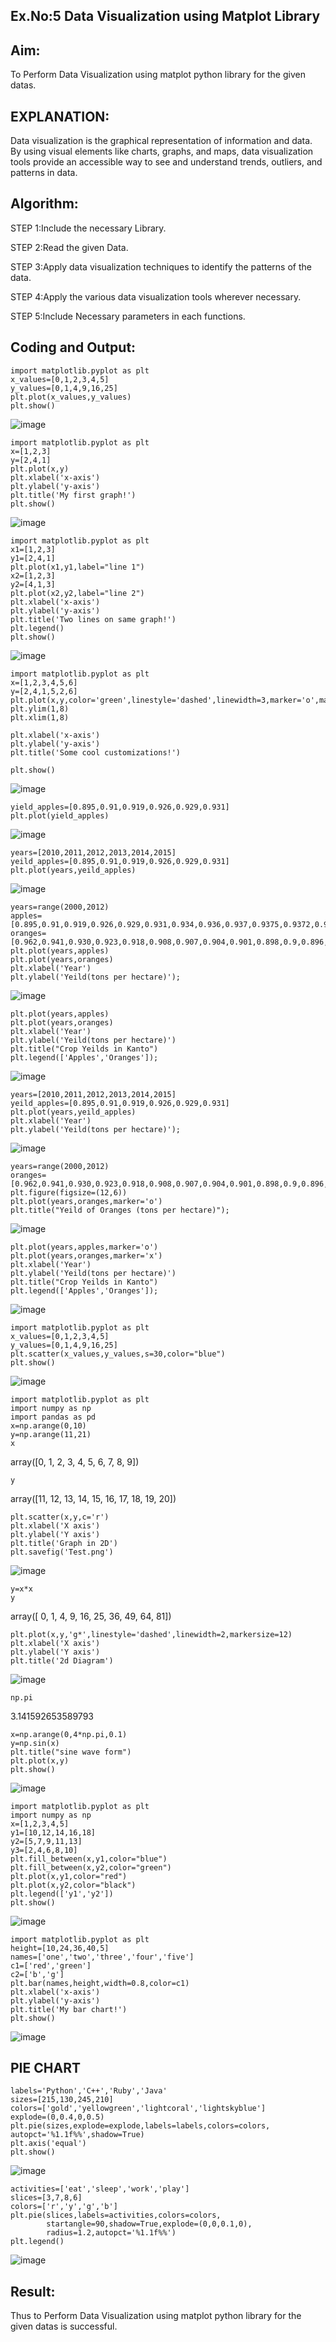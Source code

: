 ## Ex.No:5 Data Visualization using Matplot Library

## Aim:
  To Perform Data Visualization using matplot python library for the given datas.

## EXPLANATION:
Data visualization is the graphical representation of information and data. By using visual elements like charts, graphs, and maps, data visualization tools provide an accessible way to see and understand trends, outliers, and patterns in data.

## Algorithm:
STEP 1:Include the necessary Library.

STEP 2:Read the given Data.

STEP 3:Apply data visualization techniques to identify the patterns of the data.

STEP 4:Apply the various data visualization tools wherever necessary.

STEP 5:Include Necessary parameters in each functions.

## Coding and Output:
```
import matplotlib.pyplot as plt
x_values=[0,1,2,3,4,5]
y_values=[0,1,4,9,16,25]
plt.plot(x_values,y_values)
plt.show()
```

![image](https://github.com/23005529/EXNO-5-DS/assets/139842207/8a24b518-3d79-4182-8707-bc8d6096065c)

```
import matplotlib.pyplot as plt
x=[1,2,3]
y=[2,4,1]
plt.plot(x,y)
plt.xlabel('x-axis')
plt.ylabel('y-axis')
plt.title('My first graph!')
plt.show()
```

![image](https://github.com/23005529/EXNO-5-DS/assets/139842207/7a07beca-2b88-4783-bc07-020d33dc0533)

```
import matplotlib.pyplot as plt
x1=[1,2,3]
y1=[2,4,1]
plt.plot(x1,y1,label="line 1")
x2=[1,2,3]
y2=[4,1,3]
plt.plot(x2,y2,label="line 2")
plt.xlabel('x-axis')
plt.ylabel('y-axis')
plt.title('Two lines on same graph!')
plt.legend()
plt.show()
```

![image](https://github.com/23005529/EXNO-5-DS/assets/139842207/e831fb62-ad2d-461e-aae9-875e9bc28dd3)

```
import matplotlib.pyplot as plt
x=[1,2,3,4,5,6]
y=[2,4,1,5,2,6]
plt.plot(x,y,color='green',linestyle='dashed',linewidth=3,marker='o',markerfacecolor='blue',markersize=12)
plt.ylim(1,8)
plt.xlim(1,8)

plt.xlabel('x-axis')
plt.ylabel('y-axis')
plt.title('Some cool customizations!')

plt.show()

```
![image](https://github.com/23005529/EXNO-5-DS/assets/139842207/7cd022bd-7a45-490b-a616-a57b019f96f6)

```
yield_apples=[0.895,0.91,0.919,0.926,0.929,0.931]
plt.plot(yield_apples)
```

![image](https://github.com/23005529/EXNO-5-DS/assets/139842207/177c05a5-8dd5-4bd1-aa80-07e77f6648b4)

```
years=[2010,2011,2012,2013,2014,2015]
yeild_apples=[0.895,0.91,0.919,0.926,0.929,0.931]
plt.plot(years,yeild_apples)
```
![image](https://github.com/23005529/EXNO-5-DS/assets/139842207/121d63bb-e1e1-4301-b819-0ea4b96c747a)

```
years=range(2000,2012)
apples= [0.895,0.91,0.919,0.926,0.929,0.931,0.934,0.936,0.937,0.9375,0.9372,0.939]
oranges=[0.962,0.941,0.930,0.923,0.918,0.908,0.907,0.904,0.901,0.898,0.9,0.896,]
plt.plot(years,apples)
plt.plot(years,oranges)
plt.xlabel('Year')
plt.ylabel('Yeild(tons per hectare)');
```

![image](https://github.com/23005529/EXNO-5-DS/assets/139842207/70bbf070-142b-4fda-8750-832a8b5e7402)

```
plt.plot(years,apples)
plt.plot(years,oranges)
plt.xlabel('Year')
plt.ylabel('Yeild(tons per hectare)')
plt.title("Crop Yeilds in Kanto")
plt.legend(['Apples','Oranges']);
```

![image](https://github.com/23005529/EXNO-5-DS/assets/139842207/7c94f797-e747-475e-a2fc-f1ff80f9d787)

```
years=[2010,2011,2012,2013,2014,2015]
yeild_apples=[0.895,0.91,0.919,0.926,0.929,0.931]
plt.plot(years,yeild_apples)
plt.xlabel('Year')
plt.ylabel('Yeild(tons per hectare)');
```

![image](https://github.com/23005529/EXNO-5-DS/assets/139842207/66f4e60f-5f42-4ed1-9aef-de7bf5556623)

```
years=range(2000,2012)
oranges=[0.962,0.941,0.930,0.923,0.918,0.908,0.907,0.904,0.901,0.898,0.9,0.896,]
plt.figure(figsize=(12,6))
plt.plot(years,oranges,marker='o')
plt.title("Yeild of Oranges (tons per hectare)");
```

![image](https://github.com/23005529/EXNO-5-DS/assets/139842207/51621de6-03f6-457d-860d-7d36d213fe32)

```
plt.plot(years,apples,marker='o')
plt.plot(years,oranges,marker='x')
plt.xlabel('Year')
plt.ylabel('Yeild(tons per hectare)')
plt.title("Crop Yeilds in Kanto")
plt.legend(['Apples','Oranges']);
```

![image](https://github.com/23005529/EXNO-5-DS/assets/139842207/a1ae17bb-1556-48c0-b1e9-68f4f54dfdd8)

```
import matplotlib.pyplot as plt
x_values=[0,1,2,3,4,5]
y_values=[0,1,4,9,16,25]
plt.scatter(x_values,y_values,s=30,color="blue")
plt.show()
```
![image](https://github.com/23005529/EXNO-5-DS/assets/139842207/065336f1-ab58-4c09-b6ef-5ad99bd0cca6)

```
import matplotlib.pyplot as plt
import numpy as np
import pandas as pd
x=np.arange(0,10)
y=np.arange(11,21)
x
```
array([0, 1, 2, 3, 4, 5, 6, 7, 8, 9])

```
y
```
array([11, 12, 13, 14, 15, 16, 17, 18, 19, 20])
```
plt.scatter(x,y,c='r')
plt.xlabel('X axis')
plt.ylabel('Y axis')
plt.title('Graph in 2D')
plt.savefig('Test.png')
```
![image](https://github.com/23005529/EXNO-5-DS/assets/139842207/5cb6585d-8fad-4e30-a068-7dc61df0a6f2)
```
y=x*x
y
```
array([ 0, 1, 4, 9, 16, 25, 36, 49, 64, 81])
```
plt.plot(x,y,'g*',linestyle='dashed',linewidth=2,markersize=12)
plt.xlabel('X axis')
plt.ylabel('Y axis')
plt.title('2d Diagram')
```
![image](https://github.com/23005529/EXNO-5-DS/assets/139842207/d1725ad8-9d89-4fe9-8d8b-d7df1e6d9501)

```
np.pi
```
3.141592653589793
```
x=np.arange(0,4*np.pi,0.1)
y=np.sin(x)
plt.title("sine wave form")
plt.plot(x,y)
plt.show()
```
![image](https://github.com/23005529/EXNO-5-DS/assets/139842207/98151d35-ad81-4589-9f43-aab91931aadd)

```
import matplotlib.pyplot as plt
import numpy as np
x=[1,2,3,4,5]
y1=[10,12,14,16,18]
y2=[5,7,9,11,13]
y3=[2,4,6,8,10]
plt.fill_between(x,y1,color="blue")
plt.fill_between(x,y2,color="green")
plt.plot(x,y1,color="red")
plt.plot(x,y2,color="black")
plt.legend(['y1','y2'])
plt.show()
```
![image](https://github.com/23005529/EXNO-5-DS/assets/139842207/c615d908-79c3-4885-8bd1-f116bdd278d7)

```
import matplotlib.pyplot as plt
height=[10,24,36,40,5]
names=['one','two','three','four','five']
c1=['red','green']
c2=['b','g']
plt.bar(names,height,width=0.8,color=c1)
plt.xlabel('x-axis')
plt.ylabel('y-axis')
plt.title('My bar chart!')
plt.show()
```
![image](https://github.com/23005529/EXNO-5-DS/assets/139842207/d0d94e70-0f69-4ba2-955a-7b9b351d4cab)

## PIE CHART
```
labels='Python','C++','Ruby','Java'
sizes=[215,130,245,210]
colors=['gold','yellowgreen','lightcoral','lightskyblue']
explode=(0,0.4,0,0.5)
plt.pie(sizes,explode=explode,labels=labels,colors=colors,
autopct='%1.1f%%',shadow=True)
plt.axis('equal')
plt.show()
```
![image](https://github.com/23005529/EXNO-5-DS/assets/139842207/5b704e3a-08d9-4443-9692-16d26d138a11)
```
activities=['eat','sleep','work','play']
slices=[3,7,8,6]
colors=['r','y','g','b']
plt.pie(slices,labels=activities,colors=colors,
        startangle=90,shadow=True,explode=(0,0,0.1,0),
        radius=1.2,autopct='%1.1f%%')
plt.legend()
```
![image](https://github.com/23005529/EXNO-5-DS/assets/139842207/a5d2c9f6-74fd-4988-b9bb-9bd20831eebd)

## Result:
Thus to Perform Data Visualization using matplot python library for the given datas is successful.
